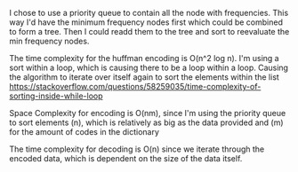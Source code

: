 I chose to use a priority queue to contain all the node with frequencies. This way I'd have the minimum frequency nodes first which could be combined to form a tree. Then I could readd them to the tree and sort to reevaluate the min frequency nodes. 

The time complexity for the huffman encoding is O(n^2 log n). I'm using a sort within a loop, which is causing there to be a loop within a loop. Causing the algorithm to iterate over itself again to sort the elements within the list
https://stackoverflow.com/questions/58259035/time-complexity-of-sorting-inside-while-loop

Space Complexity for encoding is O(nm), since I'm using the priority queue to sort elements (n), which is relatively as big as the data provided and (m) for the amount of codes in the dictionary

The time complexity for decoding is O(n) since we iterate through the encoded data, which is dependent on the size of the data itself.
